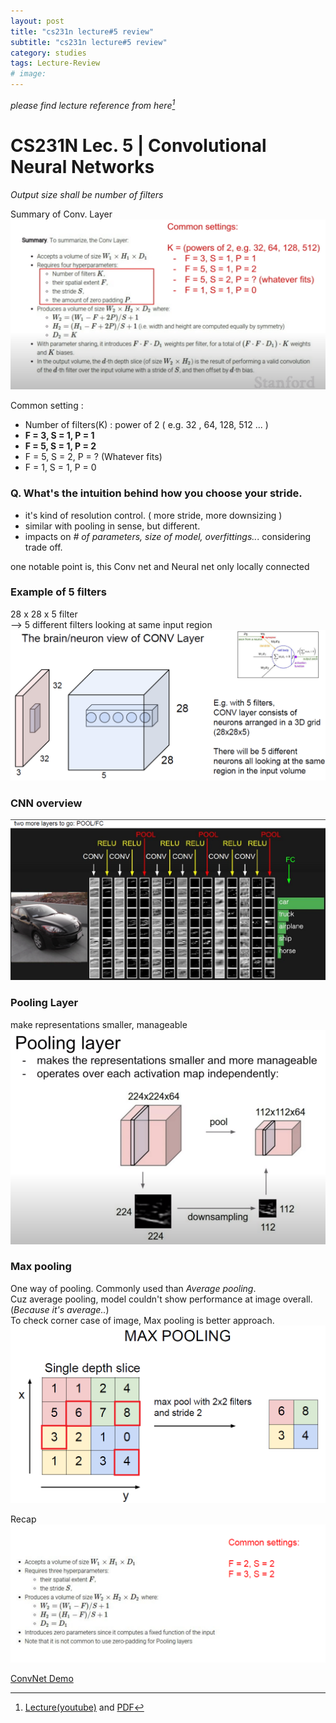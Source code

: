 ```yaml
---
layout: post
title: "cs231n lecture#5 review"
subtitle: "cs231n lecture#5 review"
category: studies
tags: Lecture-Review
# image:
---
```


*please find lecture reference from here[^1]*

# CS231N Lec. 5 | Convolutional Neural Networks


_Output size shall be number of filters_

Summary of Conv. Layer
![](/assets/img/posts/studies/lecture-review/lec5/markdown-img-paste-20201018214032725.png)

Common setting :
- Number of filters(K) : power of 2 ( e.g. 32 , 64, 128, 512 ... )
- __F = 3, S = 1, P = 1__
- __F = 5, S = 1, P = 2__
- F = 5, S = 2, P = ? (Whatever fits)
- F = 1, S = 1, P = 0


### Q. What's the intuition behind how you choose your stride.
- it's kind of resolution control. ( more stride, more downsizing )
- similar with pooling in sense, but different.
- impacts on *# of parameters, size of model, overfittings..*. considering trade off.

one notable point is, this Conv net and Neural net only locally connected


### __Example of 5 filters__  
28 x 28 x 5 filter  
--> 5 different filters looking at same input region  
![filters2](/assets/img/posts/studies/lecture-review/lec5/markdown-img-paste-20201021203441630.png)


### __CNN overview__
![cnn-overview](/assets/img/posts/studies/lecture-review/lec5/markdown-img-paste-20201021210127662.png)


### __Pooling Layer__
make representations smaller, manageable  
![pooling](/assets/img/posts/studies/lecture-review/lec5/markdown-img-paste-2020102121003886.png)


### __Max pooling__
One way of pooling. Commonly used than *Average pooling*.  
Cuz average pooling, model couldn't show performance at image overall. (*Because it's average..*)  
To check corner case of image, Max pooling is better approach.  
![Max-pooling](/assets/img/posts/studies/lecture-review/lec5/markdown-img-paste-20201021211540986.png)

Recap 
![recap](/assets/img/posts/studies/lecture-review/lec5/md-img-paste-2020-10-21-22-17-54.png)



[ConvNet Demo](http://cs.stanford.edu/people/karpathy/convnetjs/demo/cifar10.html)

[^1]: [Lecture(youtube)](https://www.youtube.com/playlist?list=PL3FW7Lu3i5JvHM8ljYj-zLfQRF3EO8sYv) and [PDF](http://cs231n.stanford.edu/slides/)